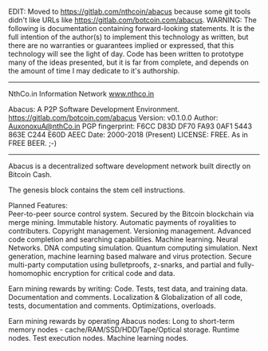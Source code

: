 EDIT:  Moved to https://gitlab.com/nthcoin/abacus because some git tools didn't like URLs like https://gitlab.com/botcoin.com/abacus.
WARNING:  The following is documentation containing forward-looking statements.  It is the full intention of the author(s) to implement this technology as written, but there are no warranties or guarantees  implied or expressed, that this technology will see the light of day.  Code has been written to prototype many of the ideas presented, but it is far from complete, and depends on the amount of time I may dedicate to it's authorship.
*******************************************************************************
NthCo.in Information Network www.nthco.in
 
Abacus:  A P2P Software Development Environment.
https://gitlab.com/botcoin.com/abacus
Version:  v0.1.0.0
Author:  AuxonoxuA@nthCo.in 
PGP fingerprint:  F6CC D83D DF70 FA93 0AF1 5443 863E C244 E60D AEEC
Date:  2000-2018 (Present)
LICENSE:  FREE.  As in FREE BEER.  ;-)
*******************************************************************************
Abacus is a decentralized software development network built directly on Bitcoin Cash.
 
 
The genesis block contains the stem cell instructions. 
 
Planned Features:  
Peer-to-peer source control system.
Secured by the Bitcoin blockchain via merge mining.
Immutable history.
Automatic payments of royalities to contributers.
Copyright management.
Versioning management.
Advanced code completion and searching capabilities.
Machine learning.
Neural Networks.
DNA computing simulation.
Quantum computing simulation.
Next generation, machine learning based malware and virus protection.
Secure multi-party computation using bulletproofs, z-snarks, and partial and fully-homomophic encryption for critical code and data.
 
 
Earn mining rewards by writing:
    Code.
    Tests, test data, and training data.
    Documentation and comments.
    Localization & Globalization of all code, tests, documentation and comments.
    Optimizations, overloads.
    
Earn mining rewards by operating Abacus nodes:
    Long to short-term memory nodes - cache/RAM/SSD/HDD/Tape/Optical storage.
    Runtime nodes.
    Test execution nodes.
    Machine learning nodes.